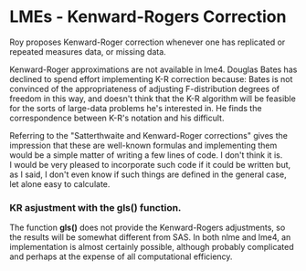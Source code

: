 LMEs - Kenward-Rogers Correction
===========================================================

Roy proposes Kenward-Roger correction whenever one has replicated or repeated measures data, or missing data.


Kenward-Roger approximations are not available in lme4. Douglas Bates has declined to spend effort implementing K-R correction because:
Bates is not convinced of the appropriateness of adjusting F-distribution degrees of freedom in this way, 
and doesn't think that the K-R algorithm will be feasible for the sorts of large-data problems he's interested in.
He finds the correspondence between K-R's notation and his difficult.

Referring to the "Satterthwaite and Kenward-Roger corrections" gives  the impression that these are well-known formulas and implementing
them would be a simple matter of writing a few lines of code.  I don't  think it is.  
I would be very pleased to incorporate such code if it  could be written but, as I said, I don't even know if such things are defined in the general case, let alone easy to calculate.

### KR asjustment with the **gls()**  function.

The function **gls()** does not provide the Kenward-Rogers adjustments, so the results will be somewhat different from SAS.
In both nlme and lme4, an implementation is almost certainly possible, although probably complicated and perhaps at the expense of all computational efficiency.
